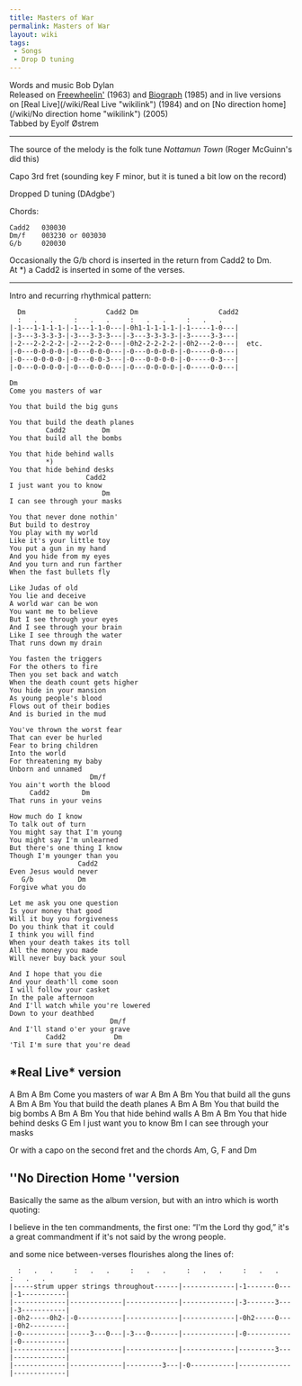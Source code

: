 ```yaml
---
title: Masters of War
permalink: Masters of War
layout: wiki
tags:
 - Songs
 - Drop D tuning
---
```


Words and music Bob Dylan  
Released on [Freewheelin'](/wiki/Freewheelin' "wikilink") (1963) and
[Biograph](/wiki/Biograph "wikilink") (1985) and in live versions on [Real
Live](/wiki/Real Live "wikilink") (1984) and on [No direction
home](/wiki/No direction home "wikilink") (2005)  
Tabbed by Eyolf Østrem

* * * * *

The source of the melody is the folk tune *Nottamun Town* (Roger
McGuinn's did this)

Capo 3rd fret (sounding key F minor, but it is tuned a bit low on the
record)

Dropped D tuning (DAdgbe')

Chords:

    Cadd2   030030
    Dm/f    003230 or 003030
    G/b     020030

Occasionally the G/b chord is inserted in the return from Cadd2 to Dm.  
At \*) a Cadd2 is inserted in some of the verses.

* * * * *

Intro and recurring rhythmical pattern:

      Dm                    Cadd2 Dm                    Cadd2
      :   .   .     :   .   .     :   .   .     :   .   .
    |-1---1-1-1-1-|-1---1-1-0---|-0h1-1-1-1-1-|-1-----1-0---|
    |-3---3-3-3-3-|-3---3-3-3---|-3---3-3-3-3-|-3-----3-3---|
    |-2---2-2-2-2-|-2---2-2-0---|-0h2-2-2-2-2-|-0h2---2-0---|  etc.
    |-0---0-0-0-0-|-0---0-0-0---|-0---0-0-0-0-|-0-----0-0---|
    |-0---0-0-0-0-|-0---0-0-3---|-0---0-0-0-0-|-0-----0-3---|
    |-0---0-0-0-0-|-0---0-0-0---|-0---0-0-0-0-|-0-----0-0---|

    Dm
    Come you masters of war

    You that build the big guns

    You that build the death planes
             Cadd2         Dm
    You that build all the bombs

    You that hide behind walls
             *)
    You that hide behind desks
                       Cadd2
    I just want you to know
                           Dm
    I can see through your masks

    You that never done nothin'
    But build to destroy
    You play with my world
    Like it's your little toy
    You put a gun in my hand
    And you hide from my eyes
    And you turn and run farther
    When the fast bullets fly

    Like Judas of old
    You lie and deceive
    A world war can be won
    You want me to believe
    But I see through your eyes
    And I see through your brain
    Like I see through the water
    That runs down my drain

    You fasten the triggers
    For the others to fire
    Then you set back and watch
    When the death count gets higher
    You hide in your mansion
    As young people's blood
    Flows out of their bodies
    And is buried in the mud

    You've thrown the worst fear
    That can ever be hurled
    Fear to bring children
    Into the world
    For threatening my baby
    Unborn and unnamed
                        Dm/f
    You ain't worth the blood
         Cadd2        Dm
    That runs in your veins

    How much do I know
    To talk out of turn
    You might say that I'm young
    You might say I'm unlearned
    But there's one thing I know
    Though I'm younger than you
                     Cadd2
    Even Jesus would never
       G/b           Dm
    Forgive what you do

    Let me ask you one question
    Is your money that good
    Will it buy you forgiveness
    Do you think that it could
    I think you will find
    When your death takes its toll
    All the money you made
    Will never buy back your soul

    And I hope that you die
    And your death'll come soon
    I will follow your casket
    In the pale afternoon
    And I'll watch while you're lowered
    Down to your deathbed
                             Dm/f
    And I'll stand o'er your grave
             Cadd2            Dm
    'Til I'm sure that you're dead

<h2 class="songversion">
*Real Live* version

</h2>
                     A  Bm    A  Bm
    Come you masters of war
                   A       Bm     A  Bm
    You that build all the guns
                       A     Bm     A  Bm
    You that build the death planes
                       A   Bm     A  Bm
    You that build the big bombs
                    A    Bm     A  Bm
    You that hide behind walls
                    A    Bm     A  Bm
    You that hide behind desks
           G                 Em
    I just want you to know
                           Bm
    I can see through your masks

Or with a capo on the second fret and the chords Am, G, F and Dm

<h2 class="songversion">
''No Direction Home ''version

</h2>
Basically the same as the album version, but with an intro which is
worth quoting:

I believe in the ten commandments, the first one: “I'm the Lord thy
god,” it's a great commandment if it's not said by the wrong people.

and some nice between-verses flourishes along the lines of:

      :   .   .     :   .   .     :   .   .     :   .   .     :   .   .     :   .   .
    |-----strum upper strings throughout------|-------------|-1-------0---|-1-----------|
    |-------------|-------------|-------------|-------------|-3-------3---|-3-----------|
    |-0h2-----0h2-|-0-----------|-------------|-------------|-0h2-----0---|-0h2---------|
    |-0-----------|-----3---0---|-3---0-------|-------------|-0-----------|-0-----------|
    |-------------|-------------|-------------|-------------|---------3---|-------------|
    |-------------|-------------|---------3---|-0-----------|-------------|-------------|
